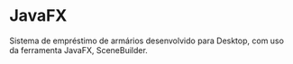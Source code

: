 # JavaFX
Sistema de empréstimo de armários desenvolvido para Desktop, com uso da ferramenta JavaFX, SceneBuilder.
